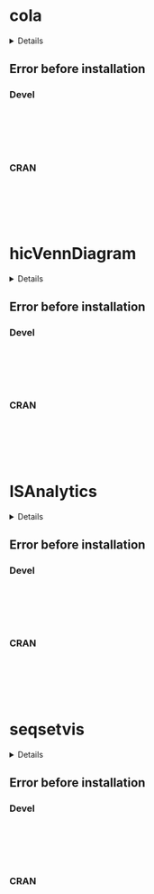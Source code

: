 # cola

<details>

* Version: 
* GitHub: https://github.com/jolars/eulerr
* Source code: NA
* Number of recursive dependencies: 0

</details>

## Error before installation

### Devel

```






```
### CRAN

```






```
# hicVennDiagram

<details>

* Version: 
* GitHub: https://github.com/jolars/eulerr
* Source code: NA
* Number of recursive dependencies: 0

</details>

## Error before installation

### Devel

```






```
### CRAN

```






```
# ISAnalytics

<details>

* Version: 
* GitHub: https://github.com/jolars/eulerr
* Source code: NA
* Number of recursive dependencies: 0

</details>

## Error before installation

### Devel

```






```
### CRAN

```






```
# seqsetvis

<details>

* Version: 
* GitHub: https://github.com/jolars/eulerr
* Source code: NA
* Number of recursive dependencies: 0

</details>

## Error before installation

### Devel

```






```
### CRAN

```






```
